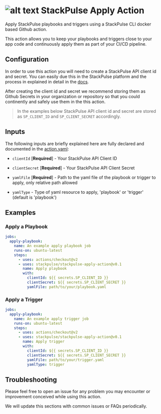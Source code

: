 # ![alt text](https://avatars3.githubusercontent.com/u/59413032?s=48 "OctoPulse") StackPulse Apply Action

Apply StackPulse playbooks and triggers using a StackPulse CLI docker based Github action.

This action allows you to keep your playbooks and triggers close to your app code and continuously apply them as part of your CI/CD pipeline.

## Configuration

In order to use this action you will need to create a StackPulse API client id and secret. You can easily due this in the StackPulse platform and the process in explained in detail in the [docs](https://docs.stackpulse.io/cli/#generating-api-key-and-secret-for-usage-with-stackpulse-cli).

After creating the client id and secret we recommend storing them as Github Secrets in your organization or repository so that you could continently and safely use them in the this action.

> In the examples below StackPulse API client id and secret are stored as `SP_CLIENT_ID` and `SP_CLIENT_SECRET` accordingly.

## Inputs

The following inputs are briefly explained here are fully declared and documented in the [action.yaml](action.yaml):

* `clientId` [**Required**] - Your StackPulse API Client ID

* `clientSecret` [**Required**] - Your StackPulse API Client Secret

* `yamlFile` [**Required**] - Path to the yaml file of the playbook or trigger to apply, only relative path allowed

* `yamlType` - Type of yaml resource to apply, 'playbook' or 'trigger' (default is 'playbook')

## Examples

### Apply a Playbook

```yaml
jobs:
  apply-playbook:
    name: An example apply playbook job
    runs-on: ubuntu-latest
    steps:
      - uses: actions/checkout@v2
      - uses: stackpulse/stackpulse-apply-action@v0.1
        name: Apply playbook
        with:
          clientId: ${{ secrets.SP_CLIENT_ID }}
          clientSecret: ${{ secrets.SP_CLIENT_SECRET }}
          yamlFile: path/to/your/playbook.yaml
```

### Apply a Trigger

```yaml
jobs:
  apply-playbook:
    name: An example apply trigger job
    runs-on: ubuntu-latest
    steps:
      - uses: actions/checkout@v2
      - uses: stackpulse/stackpulse-apply-action@v0.1
        name: Apply trigger
        with:
          clientId: ${{ secrets.SP_CLIENT_ID }}
          clientSecret: ${{ secrets.SP_CLIENT_SECRET }}
          yamlFile: path/to/your/trigger.yaml
          yamlType: trigger
```

## Troubleshooting

Please feel free to open an issue for any problem you may encounter or improvement conceived while using this action.

We will update this sections with common issues or FAQs periodically.
